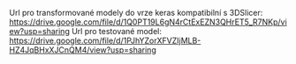 Url pro transformované modely do vrze keras kompatibilní s 3DSlicer: https://drive.google.com/file/d/1Q0PT19L6gN4rCtExEZN3QHrET5_R7NKp/view?usp=sharing
Url pro testované model: https://drive.google.com/file/d/1PJhYZorXFVZIjMLB-HZ4JqBHxXJCnQM4/view?usp=sharing


